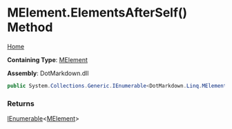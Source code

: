 # MElement\.ElementsAfterSelf\(\) Method

[Home](../../../../README.md)

**Containing Type**: [MElement](../README.md)

**Assembly**: DotMarkdown\.dll

```csharp
public System.Collections.Generic.IEnumerable<DotMarkdown.Linq.MElement> ElementsAfterSelf()
```

### Returns

[IEnumerable](https://docs.microsoft.com/en-us/dotnet/api/system.collections.generic.ienumerable-1)\<[MElement](../README.md)>


